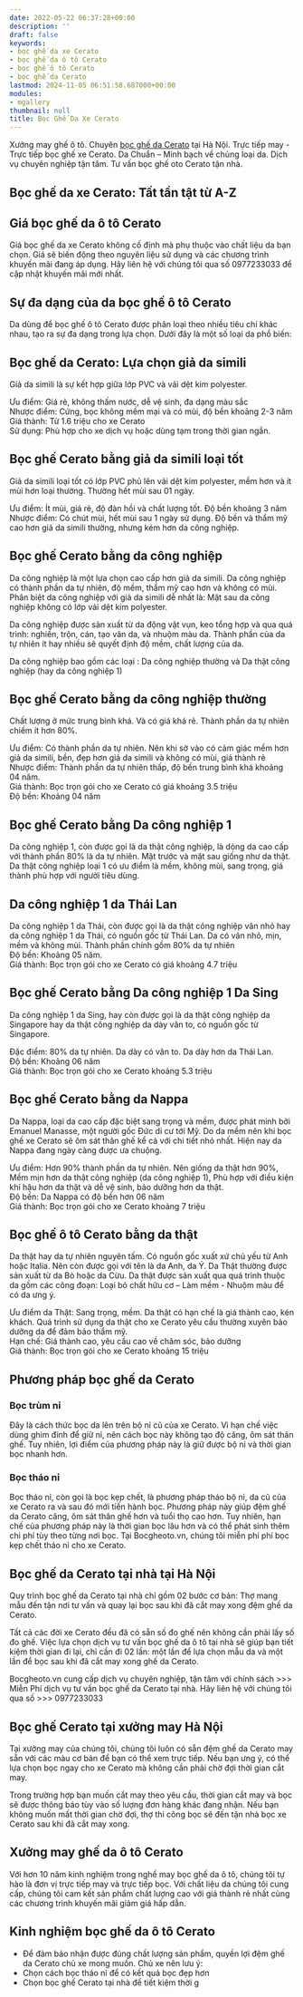 ```yaml
---
date: 2022-05-22 06:37:28+00:00
description: ''
draft: false
keywords:
- bọc ghế da xe Cerato
- bọc ghế da ô tô Cerato
- bọc ghế ô tô Cerato
- bọc ghế da Cerato
lastmod: 2024-11-05 06:51:58.687000+00:00
modules:
- mgallery
thumbnail: null
title: Bọc Ghế Da Xe Cerato
---
```


Xưởng may ghế ô tô. Chuyên [bọc ghế da Cerato](https://bocgheoto.vn/kia/boc-ghe-da-xe-cerato.html) tại Hà Nội. Trực tiếp may - Trực tiếp bọc ghế xe Cerato. Da Chuẩn – Minh bạch về chủng loại da. Dịch vụ chuyên nghiệp tận tâm. Tư vấn bọc ghế oto Cerato tận nhà.

## Bọc ghế da xe Cerato: Tất tần tật từ A-Z

## Giá bọc ghế da ô tô Cerato

Giá bọc ghế da xe Cerato không cố định mà phụ thuộc vào chất liệu da bạn chọn. Giá sẽ biến động theo nguyên liệu sử dụng và các chương trình khuyến mãi đang áp dụng. Hãy liên hệ với chúng tôi qua số 0977233033 để cập nhật khuyến mãi mới nhất.

## Sự đa dạng của da bọc ghế ô tô Cerato

Da dùng để bọc ghế ô tô Cerato được phân loại theo nhiều tiêu chí khác nhau, tạo ra sự đa dạng trong lựa chọn. Dưới đây là một số loại da phổ biến:

## Bọc ghế da Cerato: Lựa chọn giả da simili

Giả da simili là sự kết hợp giữa lớp PVC và vải dệt kim polyester.

Ưu điểm: Giá rẻ, không thấm nước, dễ vệ sinh, đa dạng màu sắc  
Nhược điểm: Cứng, bọc không mềm mại và có mùi, độ bền khoảng 2-3 năm  
Giá thành: Từ 1.6 triệu cho xe Cerato  
Sử dụng: Phù hợp cho xe dịch vụ hoặc dùng tạm trong thời gian ngắn.

## Bọc ghế Cerato bằng giả da simili loại tốt

Giả da simili loại tốt có lớp PVC phủ lên vải dệt kim polyester, mềm hơn và ít mùi hơn loại thường. Thường hết mùi sau 01 ngày.

Ưu điểm: Ít mùi, giá rẻ, độ đàn hồi và chất lượng tốt. Độ bền khoảng 3 năm  
Nhược điểm: Có chút mùi, hết mùi sau 1 ngày sử dụng. Độ bền và thẩm mỹ cao hơn giả da simili thường, nhưng kém hơn da công nghiệp.

## Bọc ghế Cerato bằng da công nghiệp

Da công nghiệp là một lựa chọn cao cấp hơn giả da simili. Da công nghiệp có thành phần da tự nhiên, độ mềm, thẩm mỹ cao hơn và không có mùi. Phân biệt da công nghiệp với giả da simili dễ nhất là: Mặt sau da công nghiệp không có lớp vải dệt kim polyester.

Da công nghiệp được sản xuất từ da động vật vụn, keo tổng hợp và qua quá trình: nghiền, trộn, cán, tạo vân da, và nhuộm màu da. Thành phần của da tự nhiên ít hay nhiều sẽ quyết định độ mềm, chất lượng của da.

Da công nghiệp bao gồm các loại : Da công nghiệp thường và Da thật công nghiệp (hay da công nghiệp 1)

## Bọc ghế Cerato bằng da công nghiệp thường

Chất lượng ở mức trung bình khá. Và có giá khá rẻ. Thành phần da tự nhiên chiếm ít hơn 80%.

Ưu điểm: Có thành phần da tự nhiên. Nên khi sờ vào có cảm giác mềm hơn giả da simili, bền, đẹp hơn giả da simili và không có mùi, giá thành rẻ  
Nhược điểm: Thành phần da tự nhiên thấp, độ bền trung bình khá khoảng 04 năm.  
Giá thành: Bọc trọn gói cho xe Cerato có giá khoảng 3.5 triệu  
Độ bền: Khoảng 04 năm

## Bọc ghế Cerato bằng Da công nghiệp 1

Da công nghiệp 1, còn được gọi là da thật công nghiệp, là dòng da cao cấp với thành phần 80% là da tự nhiên. Mặt trước và mặt sau giống như da thật. Da thật công nghiệp loại 1 có ưu điểm là mềm, không mùi, sang trọng, giá thành phù hợp với người tiêu dùng.

## Da công nghiệp 1 da Thái Lan

Da công nghiệp 1 da Thái, còn được gọi là da thật công nghiệp vân nhỏ hay da công nghiệp 1 da Thái, có nguồn gốc từ Thái Lan. Da có vân nhỏ, mịn, mềm và không mùi. Thành phần chính gồm 80% da tự nhiên  
Độ bền: Khoảng 05 năm.  
Giá thành: Bọc trọn gói cho xe Cerato có giá khoảng 4.7 triệu

## Bọc ghế Cerato bằng Da công nghiệp 1 Da Sing

Da công nghiệp 1 da Sing, hay còn được gọi là da thật công nghiệp da Singapore hay da thật công nghiệp da dày vân to, có nguồn gốc từ Singapore. 

Đặc điểm: 80% da tự nhiên. Da dày có vân to. Da dày hơn da Thái Lan.  
Độ bền: Khoảng 06 năm  
Giá thành: Bọc trọn gói cho xe Cerato khoảng 5.3 triệu

## Bọc ghế Cerato bằng da Nappa

Da Nappa, loại da cao cấp đặc biệt sang trọng và mềm, được phát minh bởi Emanuel Manasse, một người gốc Đức di cư tới Mỹ. Do da mềm nên khi bọc ghế xe Cerato sẽ ôm sát thân ghế kể cả với chi tiết nhỏ nhất. Hiện nay da Nappa đang ngày càng được ưa chuộng.

Ưu điểm: Hơn 90% thành phần da tự nhiên. Nên giống da thật hơn 90%, Mềm mịn hơn da thật công nghiệp (da công nghiệp 1), Phù hợp với điều kiện khí hậu hơn da thật và dễ vệ sinh, bảo dưỡng hơn da thật.  
Độ bền: Da Nappa có độ bền hơn 06 năm  
Giá thành: Bọc trọn gói cho xe Cerato khoảng 7 triệu

## Bọc ghế ô tô Cerato bằng da thật

Da thật hay da tự nhiên nguyên tấm. Có nguồn gốc xuất xứ chủ yếu từ Anh hoặc Italia. Nên còn được gọi với tên là da Anh, da Ý. Da Thật thường được sản xuất từ da Bò hoặc da Cừu. Da thật được sản xuất qua quá trình thuộc da gồm các công đoạn: Loại bỏ chất hữu cơ – Làm mềm - Nhuộm màu để có da ưng ý.

Ưu điểm da Thật: Sang trọng, mềm. Da thật có hạn chế là giá thành cao, kén khách. Quá trình sử dụng da thật cho xe Cerato yêu cầu thường xuyên bảo dưỡng da để đảm bảo thẩm mỹ.  
Hạn chế: Giá thành cao, yêu cầu cao về chăm sóc, bảo dưỡng  
Giá thành: Bọc trọn gói cho xe Cerato khoảng 15 triệu

## Phương pháp bọc ghế da Cerato

### Bọc trùm nỉ

Đây là cách thức bọc da lên trên bộ nỉ cũ của xe Cerato. Vì hạn chế việc dùng ghim đinh để giữ nỉ, nên cách bọc này không tạo độ căng, ôm sát thân ghế. Tuy nhiên, lợi điểm của phương pháp này là giữ được bộ nỉ và thời gian bọc nhanh hơn.

### Bọc tháo nỉ

Bọc tháo nỉ, còn gọi là bọc kẹp chết, là phương pháp tháo bộ nỉ, da cũ của xe Cerato ra và sau đó mới tiến hành bọc. Phương pháp này giúp đệm ghế da Cerato căng, ôm sát thân ghế hơn và tuổi thọ cao hơn. Tuy nhiên, hạn chế của phương pháp này là thời gian bọc lâu hơn và có thể phát sinh thêm chi phí tùy theo từng nơi bọc. Tại Bocgheoto.vn, chúng tôi miễn phí phí bọc kẹp chết tháo nỉ cho xe Cerato.

## Bọc ghế da Cerato tại nhà tại Hà Nội

Quy trình bọc ghế da Cerato tại nhà chỉ gồm 02 bước cơ bản: Thợ mang mẫu đến tận nơi tư vấn và quay lại bọc sau khi đã cắt may xong đệm ghế da Cerato.

Tất cả các đời xe Cerato đều đã có sẵn số đo ghế nên không cần phải lấy số đo ghế. Việc lựa chọn dịch vụ tư vấn bọc ghế da ô tô tại nhà sẽ giúp bạn tiết kiệm thời gian đi lại, chỉ cần đi 02 lần: một lần để lựa chọn mẫu da và một lần để bọc sau khi đã cắt may xong ghế da Cerato.

Bocgheoto.vn cung cấp dịch vụ chuyên nghiệp, tận tâm với chính sách >>> Miễn Phí dịch vụ tư vấn bọc ghế da Cerato tại nhà. Hãy liên hệ với chúng tôi qua số >>> 0977233033

## Bọc ghế Cerato tại xưởng may Hà Nội

Tại xưởng may của chúng tôi, chúng tôi luôn có sẵn đệm ghế da Cerato may sẵn với các màu cơ bản để bạn có thể xem trực tiếp. Nếu bạn ưng ý, có thể lựa chọn bọc ngay cho xe Cerato mà không cần phải chờ đợi thời gian cắt may.

Trong trường hợp bạn muốn cắt may theo yêu cầu, thời gian cắt may và bọc sẽ được thông báo tùy vào số lượng đơn hàng khác đang nhận. Nếu bạn không muốn mất thời gian chờ đợi, thợ thi công bọc sẽ đến tận nhà bọc xe Cerato sau khi đã cắt may xong.

## Xưởng may ghế da ô tô Cerato

Với hơn 10 năm kinh nghiệm trong nghề may bọc ghế da ô tô, chúng tôi tự hào là đơn vị trực tiếp may và trực tiếp bọc. Với chất liệu da chúng tôi cung cấp, chúng tôi cam kết sản phẩm chất lượng cao với giá thành rẻ nhất cùng các chương trình khuyến mãi giảm giá hấp dẫn.

## Kinh nghiệm bọc ghế da ô tô Cerato

- Để đảm bảo nhận được đúng chất lượng sản phẩm, quyền lợi đệm ghế da Cerato chủ xe mong muốn. Chủ xe nên lưu ý:
- Chọn cách bọc tháo nỉ để có kết quả bọc đẹp hơn
- Chọn bọc ghế Cerato tại nhà để tiết kiệm thời g